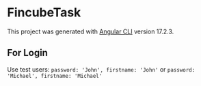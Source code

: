 # FincubeTask

This project was generated with [Angular CLI](https://github.com/angular/angular-cli) version 17.2.3.

## For Login

Use test users:
`password: 'John', firstname: 'John'`
or
`password: 'Michael', firstname: 'Michael'`
